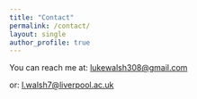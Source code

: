 ```yaml
---
title: "Contact"
permalink: /contact/
layout: single
author_profile: true
---
```


You can reach me at: [lukewalsh308@gmail.com](mailto:lukewalsh308@gmail.com)

or: [l.walsh7@liverpool.ac.uk](mailto:l.walsh7@liverpool.ac.uk)
